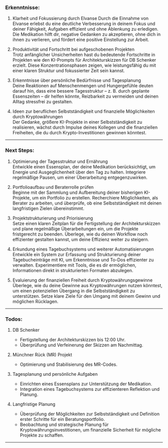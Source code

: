 ### Erkenntnisse:

1. Klarheit und Fokussierung durch Elvanse
   Durch die Einnahme von Elvanse erlebst du eine deutliche Verbesserung in deinem Fokus und deiner Fähigkeit, Aufgaben effizient und ohne Ablenkung zu erledigen. Die Medikation hilft dir, negative Gedanken zu akzeptieren, ohne dich in ihnen zu verlieren, und fördert eine positive Einstellung zur Arbeit.

2. Produktivität und Fortschritt bei aufgeschobenen Projekten  
   Trotz anfänglicher Unsicherheiten hast du bedeutende Fortschritte in Projekten wie den KI-Prompts für Architekturskizzen für DB Schenker erzielt. Diese Konzentrationsphasen zeigen, wie leistungsfähig du mit einer klaren Struktur und fokussierter Zeit sein kannst.

3. Erkenntnisse über persönliche Bedürfnisse und Tagesplanung  
   Deine Reaktionen auf Menschenmengen und Hungergefühle deuten darauf hin, dass eine bessere Tagesstruktur – z. B. durch geplante Essenszeiten – dir helfen könnte, Reizbarkeit zu vermeiden und deinen Alltag stressfrei zu gestalten.

4. Ideen zur beruflichen Selbstständigkeit und finanzielle Möglichkeiten durch Kryptowährungen  
   Der Gedanke, größere KI-Projekte in einer Selbstständigkeit zu realisieren, wächst durch Impulse deines Kollegen und die finanziellen Freiheiten, die du durch Krypto-Investitionen gewinnen könntest.

---

### Next Steps:

1. Optimierung der Tagesstruktur und Ernährung  
   Entwickle einen Essensplan, der deine Medikation berücksichtigt, um Energie und Ausgeglichenheit über den Tag zu halten. Integriere regelmäßige Pausen, um einer Überarbeitung entgegenzuwirken.

2. Portfolioaufbau und Beraterrolle prüfen  
   Beginne mit der Sammlung und Aufbereitung deiner bisherigen KI-Projekte, um ein Portfolio zu erstellen. Recherchiere Möglichkeiten, als Berater zu arbeiten, und überprüfe, ob eine Selbstständigkeit mit deinen langfristigen Zielen übereinstimmt.

3. Projektstrukturierung und Priorisierung  
   Setze einen klaren Zeitplan für die Fertigstellung der Architekturskizzen und plane regelmäßige Überarbeitungen ein, um die Projekte fristgerecht zu beenden. Überlege, wie du deinen Workflow noch effizienter gestalten kannst, um deine Effizienz weiter zu steigern.

4. Erkundung eines Tagebuchsystems und weiterer Automatisierungen  
   Entwickle ein System zur Erfassung und Strukturierung deiner Tagebucheinträge mit KI, um Erkenntnisse und To-Dos effizienter zu verwalten. Experimentiere mit Tools, die es dir ermöglichen, Informationen direkt in strukturierten Formaten abzulegen.

5. Evaluierung der finanziellen Freiheit durch Kryptowährungsgewinne  
   Überlege, wie du deine Gewinne aus Kryptowährungen nutzen könntest, um einen potenziellen Übergang in die Selbstständigkeit zu unterstützen. Setze klare Ziele für den Umgang mit deinem Gewinn und möglichen Rücklagen.

---

### Todos:

1. DB Schenker  
   - Fertigstellung der Architekturskizzen bis 12:00 Uhr.
   - Überprüfung und Verfeinerung der Skizzen am Nachmittag.

2. Münchner Rück (MR) Projekt  
   - Optimierung und Stabilisierung des MR-Codes.

3. Tagesplanung und persönliche Aufgaben  
   - Einrichten eines Essensplans zur Unterstützung der Medikation.
   - Integration eines Tagebuchsystems zur effizienteren Reflektion und Planung.

4. Langfristige Planung  
   - Überprüfung der Möglichkeiten zur Selbstständigkeit und Definition erster Schritte für ein Beratungsportfolio.
   - Beobachtung und strategische Planung für Kryptowährungsinvestitionen, um finanzielle Sicherheit für mögliche Projekte zu schaffen.

---